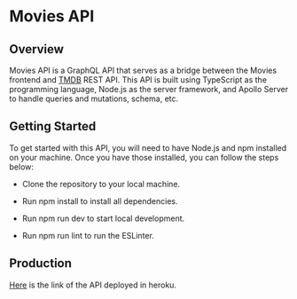 # Movies API

## Overview

Movies API is a GraphQL API that serves as a bridge between the Movies frontend and [TMDB](https://www.themoviedb.org/) REST API. This API is built using TypeScript as the programming language, Node.js as the server framework, and Apollo Server to handle queries and mutations, schema, etc.

## Getting Started

To get started with this API, you will need to have Node.js and npm installed on your machine. Once you have those installed, you can follow the steps below:

- Clone the repository to your local machine.

- Run npm install to install all dependencies.

- Run npm run dev to start local development.

- Run npm run lint to run the ESLinter.

## Production

[Here](movies-5jadqqq4t-androsv96.vercel.app) is the link of the API deployed in heroku.
